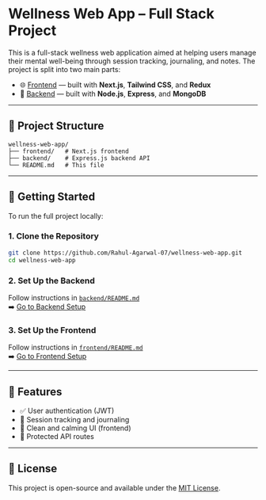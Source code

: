 # Wellness Web App – Full Stack Project

This is a full-stack wellness web application aimed at helping users manage their mental well-being through session tracking, journaling, and notes. The project is split into two main parts:

- 🌐 [Frontend](./frontend/wellness) — built with **Next.js**, **Tailwind CSS**, and **Redux**
- 🔧 [Backend](./backend/) — built with **Node.js**, **Express**, and **MongoDB**

---

## 📁 Project Structure

```
wellness-web-app/
├── frontend/   # Next.js frontend
├── backend/    # Express.js backend API
└── README.md   # This file
```

---

## 🚀 Getting Started

To run the full project locally:

### 1. Clone the Repository

```bash
git clone https://github.com/Rahul-Agarwal-07/wellness-web-app.git
cd wellness-web-app
```

### 2. Set Up the Backend

Follow instructions in [`backend/README.md`](./backend/README.md)  
➡️ [Go to Backend Setup](./backend/README.md)

### 3. Set Up the Frontend

Follow instructions in [`frontend/README.md`](./frontend/README.md)  
➡️ [Go to Frontend Setup](./frontend/README.md)

---

## 🧠 Features

- ✅ User authentication (JWT)
- 📆 Session tracking and journaling
- 🌙 Clean and calming UI (frontend)
- 🔐 Protected API routes

---

## 📄 License

This project is open-source and available under the [MIT License](https://opensource.org/licenses/MIT).
